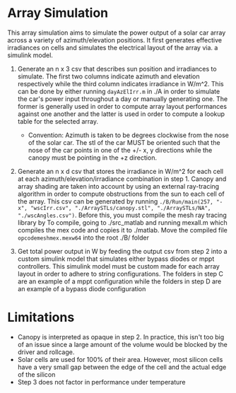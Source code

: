 # Array Simulation

This array simulation aims to simulate the power output of a solar car array across a variety of azimuth/elevation positions. It first generates effective irradiances on cells and simulates the electrical layout of the array via. a simulink model.

1. Generate an n x 3 csv that describes sun position and irradiances to simulate. The first two columns indicate azimuth and elevation respectively while the third column indicates irradiance in W/m^2. This can be done by either running ```dayAzElIrr.m``` in ./A in order to simulate the car's power input throughout a day or manually generating one. The former is generally used in order to compute array layout performances against one another and the latter is used in order to compute a lookup table for the selected array. 

    - Convention: Azimuth is taken to be degrees clockwise from the nose of the solar car. The stl of the car MUST be oriented such that the nose of the car points in one of the +/- x, y directions while the canopy must be pointing in the +z direction.

2. Generate an n x d csv that stores the irradiance in W/m^2 for each cell at each azimuth/elevation/irradiance combination in step 1. Canopy and array shading are taken into account by using an external ray-tracing algorithm in order to compute obstructions from the sun to each cell of the array. This csv can be generated by running ```./B/Run/main(257, "-x", "wscIrr.csv", "./ArraySTLs/canopy.stl", "./ArraySTLs/NA", "./wscAngles.csv")```. Before this, you must compile the mesh ray tracing library by To compile, going to ./src_matlab and running mexall.m which compiles the mex code and copies it to ./matlab. Move the compiled file ```opcodemeshmex.mexw64``` into the root ./B/ folder

3. Get total power output in W by feeding the output csv from step 2 into a custom simulink model that simulates either bypass diodes or mppt controllers. This simulink model must be custom made for each array layout in order to adhere to string configurations. The folders in step C are an example of a mppt configuration while the folders in step D are an example of a bypass diode configuration

# Limitations

- Canopy is interpreted as opaque in step 2. In practice, this isn't too big of an issue since a large amount of the volume would be blocked by the driver and rollcage.
- Solar cells are used for 100% of their area. However, most silicon cells have a very small gap between the edge of the cell and the actual edge of the silicon
- Step 3 does not factor in performance under temperature